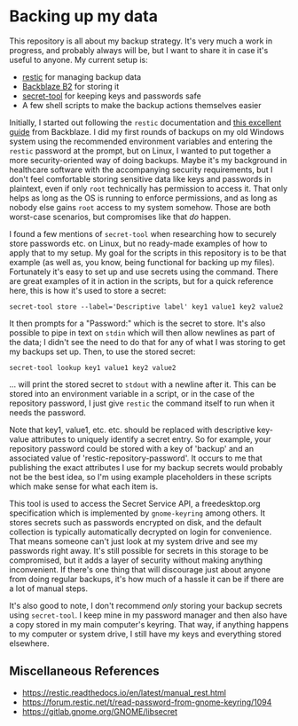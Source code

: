 # Backing up my data

This repository is all about my backup strategy. It's very much a work in 
progress, and probably always will be, but I want to share it in case it's 
useful to anyone. My current setup is:

- [restic](https://restic.net) for managing backup data
- [Backblaze B2](https://www.backblaze.com/b2/cloud-storage.html) for storing it
- [secret-tool](https://manpages.org/secret-tool) for keeping keys and passwords safe
- A few shell scripts to make the backup actions themselves easier

Initially, I started out following the `restic` documentation and 
[this excellent guide](https://help.backblaze.com/hc/en-us/articles/4403944998811-Quickstart-Guide-for-Restic-and-Backblaze-B2-Cloud-Storage)
from Backblaze. I did my first rounds of backups on my old Windows system 
using the recommended environment variables and entering the `restic` password 
at the prompt, but on Linux, I wanted to put together a more security-oriented 
way of doing backups. Maybe it's my background in healthcare software with the 
accompanying security requirements, but I don't feel comfortable storing 
sensitive data like keys and passwords in plaintext, even if only `root` 
technically has permission to access it. That only helps as long as the OS 
is running to enforce permissions, and as long as nobody else gains `root` 
access to my system somehow. Those are both worst-case scenarios, but 
compromises like that _do_ happen.

I found a few mentions of `secret-tool` when researching how to securely 
store passwords etc. on Linux, but no ready-made examples of how to apply 
that to my setup. My goal for the scripts in this repository is to be that 
example (as well as, you know, being functional for backing up my files). 
Fortunately it's easy to set up and use secrets using the command. There are 
great examples of it in action in the scripts, but for a quick reference here,
this is how it's used to store a secret:

```
secret-tool store --label='Descriptive label' key1 value1 key2 value2
```

It then prompts for a "Password:" which is the secret to store. It's also 
possible to pipe in text on `stdin` which will then allow newlines as 
part of the data; I didn't see the need to do that for any of what I was 
storing to get my backups set up. Then, to use the stored secret:

```
secret-tool lookup key1 value1 key2 value2
```

... will print the stored secret to `stdout` with a newline after it. This 
can be stored into an environment variable in a script, or in the case of 
the repository password, I just give `restic` the command itself to run when 
it needs the password.

Note that key1, value1, etc. etc. should be replaced with descriptive 
key-value attributes to uniquely identify a secret entry. So for example, 
your repository password could be stored with a key of 'backup' and an 
associated value of 'restic-repository-password'. It occurs to me that 
publishing the exact attributes I use for my backup secrets would probably 
not be the best idea, so I'm using example placeholders in these scripts 
which make sense for what each item is.

This tool is used to access the Secret Service API, a freedesktop.org 
specification which is implemented by `gnome-keyring` among others. It stores 
secrets such as passwords encrypted on disk, and the default collection is 
typically automatically decrypted on login for convenience. That means 
someone can't just look at my system drive and see my passwords right away. 
It's still possible for secrets in this storage to be compromised, but it 
adds a layer of security without making anything inconvenient. If there's 
one thing that will discourage just about anyone from doing regular backups, 
it's how much of a hassle it can be if there are a lot of manual steps.

It's also good to note, I don't recommend _only_ storing your backup secrets 
using `secret-tool`. I keep mine in my password manager and then also have a 
copy stored in my main computer's keyring. That way, if anything happens to 
my computer or system drive, I still have my keys and everything stored 
elsewhere.

## Miscellaneous References

- https://restic.readthedocs.io/en/latest/manual_rest.html
- https://forum.restic.net/t/read-password-from-gnome-keyring/1094
- https://gitlab.gnome.org/GNOME/libsecret
